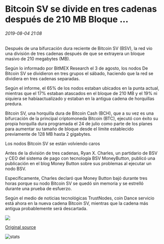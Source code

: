 # Bitcoin SV se divide en tres cadenas después de 210 MB Bloque ...

###### 2019-08-04 21:08

Después de una bifurcación dura reciente de Bitcoin SV (BSV), la red vio una división de tres cadenas después de que se extrayera un bloque masivo de 210 megabytes (MB).

Según lo informado por BitMEX Research el 3 de agosto, los nodos De Bitcoin SV se dividieron en tres grupos el sábado, haciendo que la red se dividiera en tres cadenas separadas.

Según el informe, el 65% de los nodos estaban ubicados en la punta actual, mientras que el 17% estaban atascados en el bloque de 210 MB y el 19% ni siquiera se habíaactualizado y estaban en la antigua cadena de horquillas predura.

Bitcoin SV, una horquilla dura de Bitcoin Cash (BCH), que a su vez es una bifurcación de la principal criptomoneda Bitcoin (BTC), ejecutó con éxito su propia horquilla dura programada el 24 de julio como parte de los planes para aumentar su tamaño de bloque desde el límite establecido previamente de 128 MB hasta 2 gigabytes.

Los nodos Bitcoin SV se están volviendo caros

Antes de la división de tres cadenas, Ryan X. Charles, un partidario de BSV y CEO del sistema de pago con tecnología BSV MoneyButton, publicó una publicación en el blog Money Button sobre sus problemas al ejecutar un nodo BSV.

Específicamente, Charles declaró que Money Button bajó durante tres horas porque su nodo Bitcoin SV se quedó sin memoria y se estrelló durante una prueba de esfuerzo.

Según el medio de noticias tecnológicas TrustNodes, coin Dance servicio está ahora en la nueva cadena Bitcoin SV, mientras que la cadena más antigua probablemente será descartada.

![](https://s3.cointelegraph.com/storage/uploads/view/d1734fa15e579241d0a8981482489dcb.png)

[Original source](https://cointelegraph.com/news/bitcoin-sv-splits-into-three-chains-following-210-mb-block)

![stats](https://c.statcounter.com/11760860/0/a89fa40b/1/ "stats")